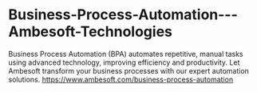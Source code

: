 # Business-Process-Automation---Ambesoft-Technologies
Business Process Automation (BPA) automates repetitive, manual tasks using advanced technology, improving efficiency and productivity. Let Ambesoft transform your business processes with our expert automation solutions.
https://www.ambesoft.com/business-process-automation
